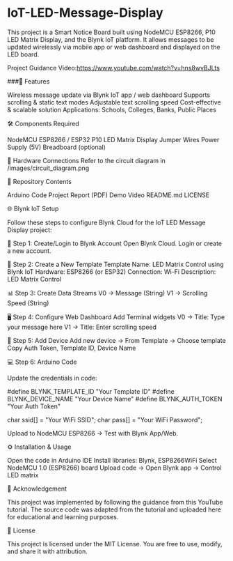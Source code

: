 # IoT-LED-Message-Display

This project is a Smart Notice Board built using NodeMCU ESP8266, P10 LED Matrix Display, and the Blynk IoT platform.
It allows messages to be updated wirelessly via mobile app or web dashboard and displayed on the LED board.

Project Guidance Video:https://www.youtube.com/watch?v=hns8wvBJLts

###🚀 Features

Wireless message update via Blynk IoT app / web dashboard
Supports scrolling & static text modes
Adjustable text scrolling speed
Cost-effective & scalable solution
Applications: Schools, Colleges, Banks, Public Places

🛠️ Components Required

NodeMCU ESP8266 / ESP32
P10 LED Matrix Display
Jumper Wires
Power Supply (5V)
Breadboard (optional)

🔌 Hardware Connections
Refer to the circuit diagram in /images/circuit_diagram.png

📂 Repository Contents

Arduino Code
Project Report (PDF)
Demo Video
README.md
LICENSE

🌐 Blynk IoT Setup

Follow these steps to configure Blynk Cloud for the IoT LED Message Display project:

🔑 Step 1: Create/Login to Blynk Account
Open Blynk Cloud.
Login or create a new account.

📝 Step 2: Create a New Template
Template Name: LED Matrix Control using Blynk IoT
Hardware: ESP8266 (or ESP32)
Connection: Wi-Fi
Description: LED Matrix Control

📊 Step 3: Create Data Streams
V0 → Message (String)
V1 → Scrolling Speed (String)

🖥️ Step 4: Configure Web Dashboard
Add Terminal widgets
V0 → Title: Type your message here
V1 → Title: Enter scrolling speed

📱 Step 5: Add Device
Add new device → From Template → Choose template
Copy Auth Token, Template ID, Device Name

💻 Step 6: Arduino Code

Update the credentials in code:

#define BLYNK_TEMPLATE_ID   "Your Template ID"
#define BLYNK_DEVICE_NAME   "Your Device Name"
#define BLYNK_AUTH_TOKEN    "Your Auth Token"

char ssid[] = "Your WiFi SSID";
char pass[] = "Your WiFi Password";


Upload to NodeMCU ESP8266 → Test with Blynk App/Web.

⚙️ Installation & Usage

Open the code in Arduino IDE
Install libraries: Blynk, ESP8266WiFi
Select NodeMCU 1.0 (ESP8266) board
Upload code → Open Blynk app → Control LED matrix

🙏 Acknowledgement

This project was implemented by following the guidance from this YouTube tutorial.
The source code was adapted from the tutorial and uploaded here for educational and learning purposes.

📜 License

This project is licensed under the MIT License.
You are free to use, modify, and share it with attribution.
